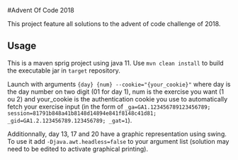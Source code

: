 #Advent Of Code 2018

This project feature all solutions to the advent of code challenge of 2018.

## Usage

This is a maven sprig project using java 11.
Use `mvn clean install` to build the executable jar in `target` repository.

Launch with arguments `{day} {num} --cookie="{your_cookie}"`
where day is the day number on two digit (01 for day 1), num is the exercise you want (1 ou 2)
and your_cookie is the authentication cookie you use to automatically fetch your exercise input 
(in the form of `_ga=GA1.123456789123456789; session=81791b848a41b8148d14894e841f8148c41d81; _gid=GA1.2.123456789.123456789; _gat=1`).

Additionnally, day 13, 17 and 20 have a graphic representation using swing. 
To use it add `-Djava.awt.headless=false` to your argument list (solution may need to be edited to activate graphical printing).